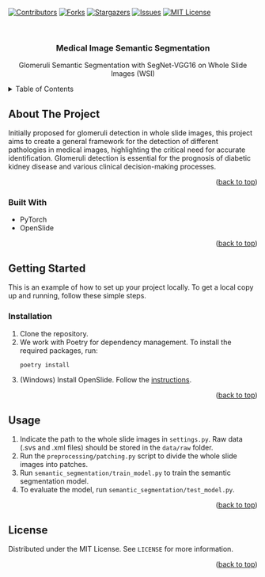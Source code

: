 <a id="readme-top"></a>

<!-- PROJECT SHIELDS -->
[![Contributors][contributors-shield]][contributors-url]
[![Forks][forks-shield]][forks-url]
[![Stargazers][stars-shield]][stars-url]
[![Issues][issues-shield]][issues-url]
[![MIT License][license-shield]][license-url]

<!-- PROJECT LOGO -->
<br />
<div align="center">
<h3 align="center">Medical Image Semantic Segmentation</h3>

  <p align="center">
    Glomeruli Semantic Segmentation with SegNet-VGG16 on Whole Slide Images (WSI)
    <br />
  </p>
</div>

<!-- TABLE OF CONTENTS -->
<details>
  <summary>Table of Contents</summary>
  <ol>
    <li>
      <a href="#about-the-project">About The Project</a>
      <ul>
        <li><a href="#built-with">Built With</a></li>
      </ul>
    </li>
    <li>
      <a href="#getting-started">Getting Started</a>
      <ul>
        <li><a href="#prerequisites">Prerequisites</a></li>
        <li><a href="#installation">Installation</a></li>
      </ul>
    </li>
    <li><a href="#usage">Usage</a></li>
    <li><a href="#license">License</a></li>
  </ol>
</details>

<!-- ABOUT THE PROJECT -->
## About The Project

Initially proposed for glomeruli detection in whole slide images, this project aims to create a general framework for the detection of different pathologies in medical images, highlighting the critical need for accurate identification. Glomeruli detection is essential for the prognosis of diabetic kidney disease and various clinical decision-making processes.

<p align="right">(<a href="#readme-top">back to top</a>)</p>

### Built With

- PyTorch  
- OpenSlide

<p align="right">(<a href="#readme-top">back to top</a>)</p>

<!-- GETTING STARTED -->
## Getting Started

This is an example of how to set up your project locally. To get a local copy up and running, follow these simple steps.

### Installation

1. Clone the repository.
2. We work with Poetry for dependency management. To install the required packages, run:
   ```bash
   poetry install
   ```
3. (Windows) Install OpenSlide. Follow the [instructions](https://openslide.org/).

<p align="right">(<a href="#readme-top">back to top</a>)</p>

<!-- USAGE EXAMPLES -->
## Usage

1. Indicate the path to the whole slide images in `settings.py`. Raw data (.svs and .xml files) should be stored in the `data/raw` folder.
2. Run the `preprocessing/patching.py` script to divide the whole slide images into patches.
3. Run `semantic_segmentation/train_model.py` to train the semantic segmentation model.
4. To evaluate the model, run `semantic_segmentation/test_model.py`.

<p align="right">(<a href="#readme-top">back to top</a>)</p>

<!-- LICENSE -->
## License

Distributed under the MIT License. See `LICENSE` for more information.

<p align="right">(<a href="#readme-top">back to top</a>)</p>

<!-- MARKDOWN LINKS & IMAGES -->
[contributors-shield]: https://img.shields.io/github/contributors/manuelescobar-dev/Medical-Image-Semantic-Segmentation.svg?style=for-the-badge
[contributors-url]: https://github.com/manuelescobar-dev/Medical-Image-Semantic-Segmentation/graphs/contributors
[forks-shield]: https://img.shields.io/github/forks/manuelescobar-dev/Medical-Image-Semantic-Segmentation.svg?style=for-the-badge
[forks-url]: https://github.com/manuelescobar-dev/Medical-Image-Semantic-Segmentation/network/members
[stars-shield]: https://img.shields.io/github/stars/manuelescobar-dev/Medical-Image-Semantic-Segmentation.svg?style=for-the-badge
[stars-url]: https://github.com/manuelescobar-dev/Medical-Image-Semantic-Segmentation/stargazers
[issues-shield]: https://img.shields.io/github/issues/manuelescobar-dev/Medical-Image-Semantic-Segmentation.svg?style=for-the-badge
[issues-url]: https://github.com/manuelescobar-dev/Medical-Image-Semantic-Segmentation/issues
[license-shield]: https://img.shields.io/github/license/manuelescobar-dev/Medical-Image-Semantic-Segmentation.svg?style=for-the-badge
[license-url]: https://github.com/manuelescobar-dev/Medical-Image-Semantic-Segmentation/blob/master/LICENSE